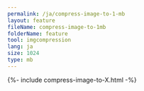```yaml
---
permalink: /ja/compress-image-to-1-mb
layout: feature
fileName: compress-image-to-1mb
folderName: feature
tool: imgcompression
lang: ja
size: 1024
type: mb
---
```


{%- include compress-image-to-X.html -%}
